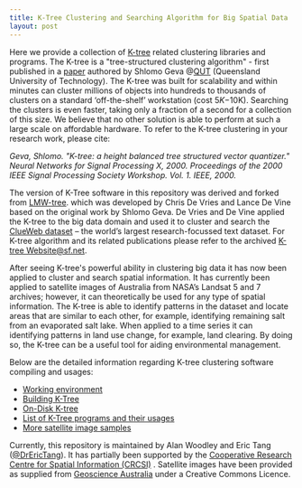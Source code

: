 ```yaml
---
title: K-Tree Clustering and Searching Algorithm for Big Spatial Data
layout: post
---
```

Here we provide a collection of [K-tree](http://eprints.qut.edu.au/16976/1/k-tree.pdf) related clustering libraries and programs. The K-tree is a "tree-structured clustering algorithm" - first published in a [paper](http://ieeexplore.ieee.org/xpl/login.jsp?tp=&arnumber=889418&url=http%3A%2F%2Fieeexplore.ieee.org%2Fxpls%2Fabs_all.jsp%3Farnumber%3D889418) authored by Shlomo Geva @[QUT](http://www.qut.edu.au)  (Queensland University of Technology). The K-tree was built for scalability and within minutes can cluster millions of objects into hundreds to thousands of clusters on a standard ‘off-the-shelf’ workstation (cost $5K-$10K). Searching the clusters is even faster, taking only a fraction of a second for a collection of this size. We believe that no other solution is able to perform at such a large scale on affordable hardware. To refer to the K-tree clustering in your research work, please cite: 

<cite>Geva, Shlomo. "K-tree: a height balanced tree structured vector quantizer." Neural Networks for Signal Processing X, 2000. Proceedings of the 2000 IEEE Signal Processing Society Workshop. Vol. 1. IEEE, 2000.</cite>

The version of K-Tree software in this repository was derived and forked from [LMW-tree](https://github.com/cmdevries/LMW-tree).  which was developed by Chris De Vries and Lance De Vine based on the original work by Shlomo Geva. De Vries and De Vine applied the K-tree to the big data domain and used it to cluster and search the [ClueWeb dataset](http://www.lemurproject.org/clueweb12.php/) – the world’s largest research-focussed text dataset. For K-tree algorithm and its related publications please refer to the archived [K-tree Website@sf.net](http://ktree.sf.net).

After seeing K-tree's powerful ability in clustering big data it has now been applied to cluster and search spatial information. It has currently been applied to satellite images of Australia from NASA’s Landsat 5 and 7 archives; however, it can theoretically be used for any type of spatial information. The K-tree is able to identify patterns in the dataset and locate areas that are similar to each other, for example, identifying remaining salt from an evaporated salt lake. When applied to a time series it can identifying patterns in land use change, for example, land clearing. By doing so, the K-tree can be a useful tool for aiding environmental management.

Below are the detailed information regarding K-tree clustering software compiling and usages:
- [Working environment](environment)
- [Building K-Tree](building)
- [On-Disk K-tree](on-disk-ktree)
- [List of K-Tree programs and their usages](list)
- [More satellite image samples](sample-images)

Currently, this repository is maintained by Alan Woodley and Eric Tang ([@DrEricTang](https://twitter.com/DrEricTang)). It has partially been supported by the [Cooperative Research Centre for Spatial Information (CRCSI)](http://www.crcsi.com.au) . Satellite images have been provided as supplied from [Geoscience Australia](http://www.ga.gov.au/) under a Creative Commons Licence. 











